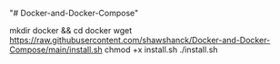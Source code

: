 "# Docker-and-Docker-Compose" 

mkdir docker && cd docker
wget https://raw.githubusercontent.com/shawshanck/Docker-and-Docker-Compose/main/install.sh
chmod +x install.sh
./install.sh
